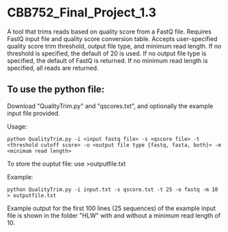 # CBB752_Final_Project_1.3
A tool that trims reads based on quality score from a FastQ file.  Requires FastQ input file and quality score conversion table. Accepts user-specified quality score trim threshold, output file type, and minimum read length. If no threshold is specified, the default of 20 is used. If no output file type is specified, the default of FastQ is returned. If no minimum read length is specified, all reads are returned.


## To use the python file: 
  Download "QualityTrim.py" and "qscores.txt", and optionally the example input file provided.
  
  Usage: 
  
```python QualityTrim.py -i <input fastq file> -s <qscore file> -t <threshold cutoff score> -o <output file type {fastq, fasta, both}> -m <minimum read length>```
  
  To store the ouptut file: use >outputfile.txt 
  
  Example: 
  
```python QualityTrim.py -i input.txt -s qscore.txt -t 25 -o fastq -m 10 > outputfile.txt```
  
  Example output for the first 100 lines (25 sequences) of the example input file is shown in the folder "HLW" with and without a minimum read length of 10.
  
  
